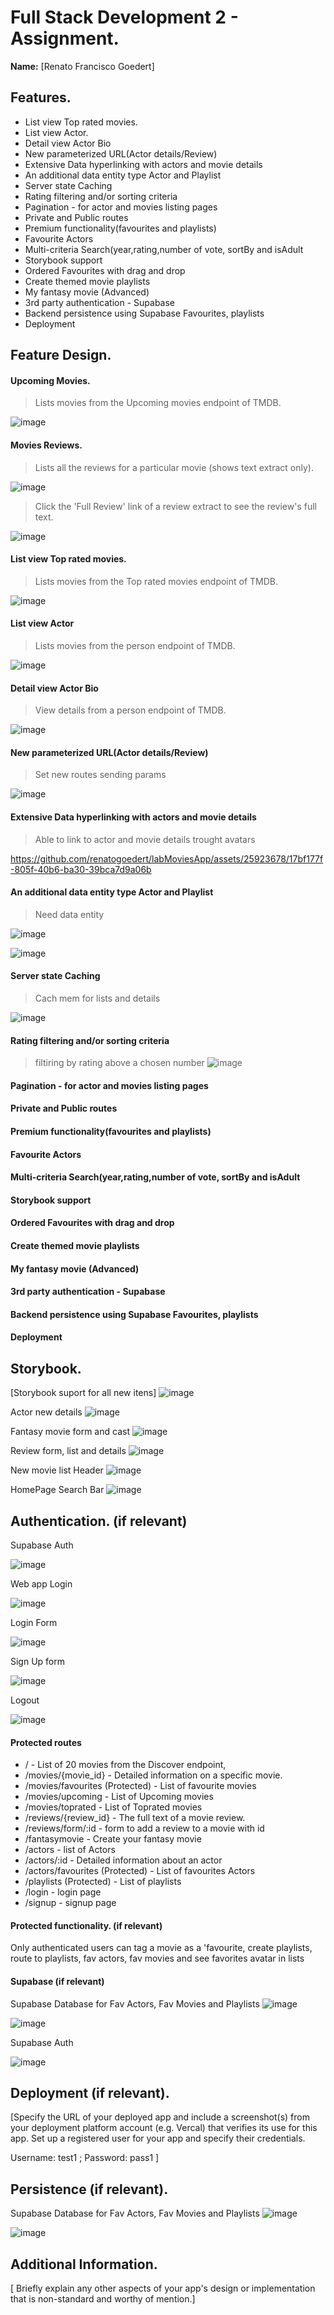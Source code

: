 
# Full Stack Development 2 - Assignment.

__Name:__ [Renato Francisco Goedert]

## Features.

+ List view Top rated movies.
+ List view Actor. 
+ Detail view Actor Bio
+ New  parameterized URL(Actor details/Review)
+ Extensive Data hyperlinking with actors and movie details
+ An additional data entity type Actor and Playlist
+ Server state Caching
+ Rating filtering and/or sorting criteria
+ Pagination - for actor and movies listing pages
+ Private and Public routes
+ Premium functionality(favourites and playlists)
+ Favourite Actors
+ Multi-criteria Search(year,rating,number of vote, sortBy and isAdult
+ Storybook support
+ Ordered Favourites with drag and drop
+ Create themed movie playlists
+ My fantasy movie (Advanced)
+ 3rd party authentication - Supabase
+ Backend persistence using Supabase Favourites, playlists
+ Deployment 

## Feature Design.

#### Upcoming Movies.

> Lists movies from the Upcoming movies endpoint of TMDB.

![image](https://github.com/renatogoedert/labMoviesApp/assets/25923678/28e8dac0-6d7c-40fe-92d9-bae3022aaca1)

#### Movies Reviews.

> Lists all the reviews for a particular movie (shows text extract only).

![image](https://github.com/renatogoedert/labMoviesApp/assets/25923678/1a7abae6-35e2-463a-ba96-5fe411935cb1)

> Click the 'Full Review' link of a review extract to see the review's full text. 

![image](https://github.com/renatogoedert/labMoviesApp/assets/25923678/6aa3515f-680a-4809-9a0c-8a03808c7c5a)

#### List view Top rated movies.
  > Lists movies from the Top rated movies endpoint of TMDB.

![image](https://github.com/renatogoedert/labMoviesApp/assets/25923678/3eb1c304-d79d-4e27-9e3e-7a683084df14)

#### List view Actor
  > Lists movies from the person endpoint of TMDB.

![image](https://github.com/renatogoedert/labMoviesApp/assets/25923678/04807c16-b4aa-4564-b563-e966da5a9131)

#### Detail view Actor Bio
  > View details from a person endpoint of TMDB.

![image](https://github.com/renatogoedert/labMoviesApp/assets/25923678/d72741c3-97af-4f99-b21d-ef462d8e2187)

#### New  parameterized URL(Actor details/Review)
  > Set new routes sending params

![image](https://github.com/renatogoedert/labMoviesApp/assets/25923678/ac4f1a04-f45e-4644-923c-be3df3ea3ef5)
  
#### Extensive Data hyperlinking with actors and movie details
  > Able to link to actor and movie details trought avatars
  
https://github.com/renatogoedert/labMoviesApp/assets/25923678/17bf177f-805f-40b6-ba30-39bca7d9a06b

#### An additional data entity type Actor and Playlist
  > Need data entity

![image](https://github.com/renatogoedert/labMoviesApp/assets/25923678/e2d21d63-7978-4b42-9c47-7b7f25fb3790)

![image](https://github.com/renatogoedert/labMoviesApp/assets/25923678/8f2a7d25-38e5-4827-b964-d044cc9bce70)
  
#### Server state Caching
  > Cach mem for lists and details

![image](https://github.com/renatogoedert/labMoviesApp/assets/25923678/da572d72-6987-402c-854c-acd8877e5e47)

#### Rating filtering and/or sorting criteria
>filtiring by rating above a chosen number
![image](https://github.com/renatogoedert/labMoviesApp/assets/25923678/e23ce734-8638-4bb1-8306-696fc8571fea)

  
#### Pagination - for actor and movies listing pages

#### Private and Public routes

#### Premium functionality(favourites and playlists)

#### Favourite Actors

#### Multi-criteria Search(year,rating,number of vote, sortBy and isAdult

#### Storybook support

#### Ordered Favourites with drag and drop

#### Create themed movie playlists

#### My fantasy movie (Advanced)

#### 3rd party authentication - Supabase

#### Backend persistence using Supabase Favourites, playlists

#### Deployment 

## Storybook.

[Storybook suport for all new itens]
![image](https://github.com/renatogoedert/labMoviesApp/assets/25923678/f1648aa3-76a7-411a-9320-af5cbbfc76f6)

Actor new details 
![image](https://github.com/renatogoedert/labMoviesApp/assets/25923678/f9cbfc48-0f54-4a86-a821-9c138adcdbd4)

Fantasy movie form and cast
![image](https://github.com/renatogoedert/labMoviesApp/assets/25923678/31e1fff7-b865-4680-a79b-40a6ab836f11)

Review form, list and details
![image](https://github.com/renatogoedert/labMoviesApp/assets/25923678/5783c942-a631-4bcf-916e-41d29f5cd9f9)

New movie list Header
![image](https://github.com/renatogoedert/labMoviesApp/assets/25923678/2befc2d4-6c7d-4271-ac37-2b1febaa7a94)

HomePage Search Bar
![image](https://github.com/renatogoedert/labMoviesApp/assets/25923678/37b452e7-e23b-4e30-b9ca-96444cd7c136)


## Authentication. (if relevant)

Supabase Auth

![image](https://github.com/renatogoedert/labMoviesApp/assets/25923678/411b875e-2ae0-49c6-b593-536b6d0f23ff)

Web app Login 

![image](https://github.com/renatogoedert/labMoviesApp/assets/25923678/c097e22b-109b-4c25-a673-dda669267874)

Login Form

![image](https://github.com/renatogoedert/labMoviesApp/assets/25923678/b381ace0-6706-47d8-8270-059bc40ebda5)

Sign Up form

![image](https://github.com/renatogoedert/labMoviesApp/assets/25923678/fefda56b-da11-4aed-8c8e-a6ea03d60872)

Logout

![image](https://github.com/renatogoedert/labMoviesApp/assets/25923678/604040cd-5e95-4bda-8eb9-fa4cdc6fb9bf)


#### Protected routes 

+ / - List of 20  movies from the Discover endpoint,
+ /movies/{movie_id} - Detailed information on a specific movie.
+ /movies/favourites (Protected) - List of favourite movies
+ /movies/upcoming - List of Upcoming movies
+ /movies/toprated - List of Toprated movies
+ /reviews/{review_id} - The full text of a movie review.
+ /reviews/form/:id - form to add a review to a movie with id
+ /fantasymovie - Create your fantasy movie
+ /actors - list of Actors
+ /actors/:id - Detailed information about an actor
+ /actors/favourites (Protected) - List of favourites Actors
+ /playlists (Protected) - List of playlists
+ /login - login page
+ /signup - signup page

#### Protected functionality. (if relevant)

Only authenticated users can tag a movie as a 'favourite, create playlists, route to playlists, fav actors, fav movies and see favorites avatar in lists

#### Supabase (if relevant)

Supabase Database for Fav Actors, Fav Movies and Playlists
![image](https://github.com/renatogoedert/labMoviesApp/assets/25923678/405d57ac-4ce2-4633-87f6-5bf7156e7672)

![image](https://github.com/renatogoedert/labMoviesApp/assets/25923678/530cf3e3-97e4-4d35-b0f9-49f01b956704)

Supabase Auth

![image](https://github.com/renatogoedert/labMoviesApp/assets/25923678/411b875e-2ae0-49c6-b593-536b6d0f23ff)


## Deployment (if relevant).

[Specify the URL of your deployed app and include a screenshot(s) from your deployment platform account (e.g. Vercal) that verifies its use for this app. Set up a registered user for your app and specify their credentials.

Username: test1 ; Password: pass1
]

## Persistence (if relevant).

Supabase Database for Fav Actors, Fav Movies and Playlists
![image](https://github.com/renatogoedert/labMoviesApp/assets/25923678/405d57ac-4ce2-4633-87f6-5bf7156e7672)

![image](https://github.com/renatogoedert/labMoviesApp/assets/25923678/530cf3e3-97e4-4d35-b0f9-49f01b956704)

## Additional Information.

[ Briefly explain any other aspects of your app's design or implementation that is non-standard and worthy of mention.]

[image1]: ./images/image1.png
[image2]: ./images/image2.png
[image3]: ./images/image3.png
[image4]: ./images/image4.png
[image5]: ./images/image5.png

